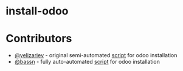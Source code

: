 # install-odoo


# Contributors

* [@yelizariev](https://github.com/yelizariev) - original semi-automated [script](https://gist.github.com/yelizariev/2abdd91d00dddc4e4fa4) for odoo installation
* [@bassn](https://github.com/bassn) - fully auto-automated [script](https://gist.github.com/bassn/996f8b168f0b1406dd54) for odoo installation
